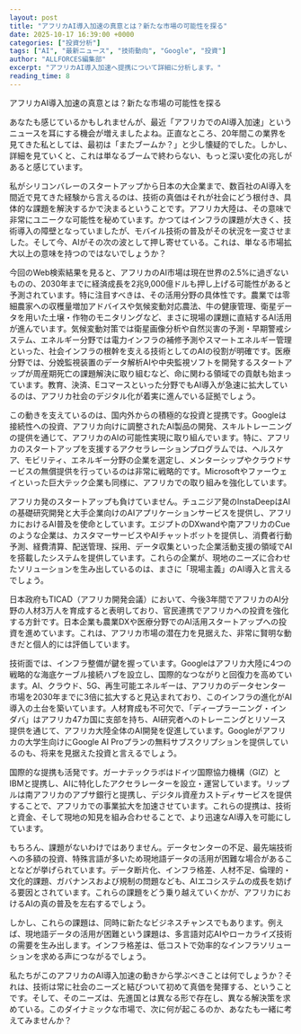 ```yaml
---
layout: post
title: "アフリカAI導入加速の真意とは？新たな市場の可能性を探る"
date: 2025-10-17 16:39:00 +0000
categories: ["投資分析"]
tags: ["AI", "最新ニュース", "技術動向", "Google", "投資"]
author: "ALLFORCES編集部"
excerpt: "アフリカAI導入加速へ提携について詳細に分析します。"
reading_time: 8
---
```


アフリカAI導入加速の真意とは？新たな市場の可能性を探る

あなたも感じているかもしれませんが、最近「アフリカでのAI導入加速」というニュースを耳にする機会が増えましたよね。正直なところ、20年間この業界を見てきた私としては、最初は「またブームか？」と少し懐疑的でした。しかし、詳細を見ていくと、これは単なるブームで終わらない、もっと深い変化の兆しがあると感じています。

私がシリコンバレーのスタートアップから日本の大企業まで、数百社のAI導入を間近で見てきた経験から言えるのは、技術の真価はそれが社会にどう根付き、具体的な課題を解決するかで決まるということです。アフリカ大陸は、その意味で非常にユニークな可能性を秘めています。かつてはインフラの課題が大きく、技術導入の障壁となっていましたが、モバイル技術の普及がその状況を一変させました。そして今、AIがその次の波として押し寄せている。これは、単なる市場拡大以上の意味を持つのではないでしょうか？

今回のWeb検索結果を見ると、アフリカのAI市場は現在世界の2.5%に過ぎないものの、2030年までに経済成長を2兆9,000億ドルも押し上げる可能性があると予測されています。特に注目すべきは、その活用分野の具体性です。農業では零細農家への収穫量増加アドバイスや気候変動対応農法、牛の健康管理、衛星データを用いた土壌・作物のモニタリングなど、まさに現場の課題に直結するAI活用が進んでいます。気候変動対策では衛星画像分析や自然災害の予測・早期警戒システム、エネルギー分野では電力インフラの補修予測やスマートエネルギー管理といった、社会インフラの根幹を支える技術としてのAIの役割が明確です。医療分野では、分娩監視装置のデータ解析AIや中央監視ソフトを開発するスタートアップが周産期死亡の課題解決に取り組むなど、命に関わる領域での貢献も始まっています。教育、決済、Eコマースといった分野でもAI導入が急速に拡大しているのは、アフリカ社会のデジタル化が着実に進んでいる証拠でしょう。

この動きを支えているのは、国内外からの積極的な投資と提携です。Googleは接続性への投資、アフリカ向けに調整されたAI製品の開発、スキルトレーニングの提供を通じて、アフリカのAIの可能性実現に取り組んでいます。特に、アフリカのスタートアップを支援するアクセラレーションプログラムでは、ヘルスケア、モビリティ、エネルギー分野の企業を選定し、メンターシップやクラウドサービスの無償提供を行っているのは非常に戦略的です。Microsoftやファーウェイといった巨大テック企業も同様に、アフリカでの取り組みを強化しています。

アフリカ発のスタートアップも負けていません。チュニジア発のInstaDeepはAIの基礎研究開発と大手企業向けのAIアプリケーションサービスを提供し、アフリカにおけるAI普及を使命としています。エジプトのDXwandや南アフリカのCueのような企業は、カスタマーサービスやAIチャットボットを提供し、消費者行動予測、経費清算、配送管理、採用、データ収集といった企業活動支援の領域でAIを搭載したシステムを提供しています。これらの企業が、現地のニーズに合わせたソリューションを生み出しているのは、まさに「現場主義」のAI導入と言えるでしょう。

日本政府もTICAD（アフリカ開発会議）において、今後3年間でアフリカのAI分野の人材3万人を育成すると表明しており、官民連携でアフリカへの投資を強化する方針です。日本企業も農業DXや医療分野でのAI活用スタートアップへの投資を進めています。これは、アフリカ市場の潜在力を見据えた、非常に賢明な動きだと個人的には評価しています。

技術面では、インフラ整備が鍵を握っています。Googleはアフリカ大陸に4つの戦略的な海底ケーブル接続ハブを設立し、国際的なつながりと回復力を高めています。AI、クラウド、5G、再生可能エネルギーは、アフリカのデータセンター市場を2030年までに3倍に拡大すると見込まれており、このインフラの進化がAI導入の土台を築いています。人材育成も不可欠で、「ディープラーニング・インダバ」はアフリカ47カ国に支部を持ち、AI研究者へのトレーニングとリソース提供を通じて、アフリカ大陸全体のAI開発を促進しています。Googleがアフリカの大学生向けにGoogle AI Proプランの無料サブスクリプションを提供しているのも、将来を見据えた投資と言えるでしょう。

国際的な提携も活発です。ガーナテックラボはドイツ国際協力機構（GIZ）とIBMと提携し、AIに特化したアクセラレーターを設立・運営しています。リップルは南アフリカのアブサ銀行と提携し、デジタル資産カストディサービスを提供することで、アフリカでの事業拡大を加速させています。これらの提携は、技術と資金、そして現地の知見を組み合わせることで、より迅速なAI導入を可能にしています。

もちろん、課題がないわけではありません。データセンターの不足、最先端技術への多額の投資、特殊言語が多いため現地語データの活用が困難な場合があることなどが挙げられています。データ断片化、インフラ格差、人材不足、倫理的・文化的課題、ガバナンスおよび規制の問題なども、AIエコシステムの成長を妨げる要因とされています。これらの課題をどう乗り越えていくかが、アフリカにおけるAIの真の普及を左右するでしょう。

しかし、これらの課題は、同時に新たなビジネスチャンスでもあります。例えば、現地語データの活用が困難という課題は、多言語対応AIやローカライズ技術の需要を生み出します。インフラ格差は、低コストで効率的なインフラソリューションを求める声につながるでしょう。

私たちがこのアフリカのAI導入加速の動きから学ぶべきことは何でしょうか？それは、技術は常に社会のニーズと結びついて初めて真価を発揮する、ということです。そして、そのニーズは、先進国とは異なる形で存在し、異なる解決策を求めている。このダイナミックな市場で、次に何が起こるのか、あなたも一緒に考えてみませんか？

